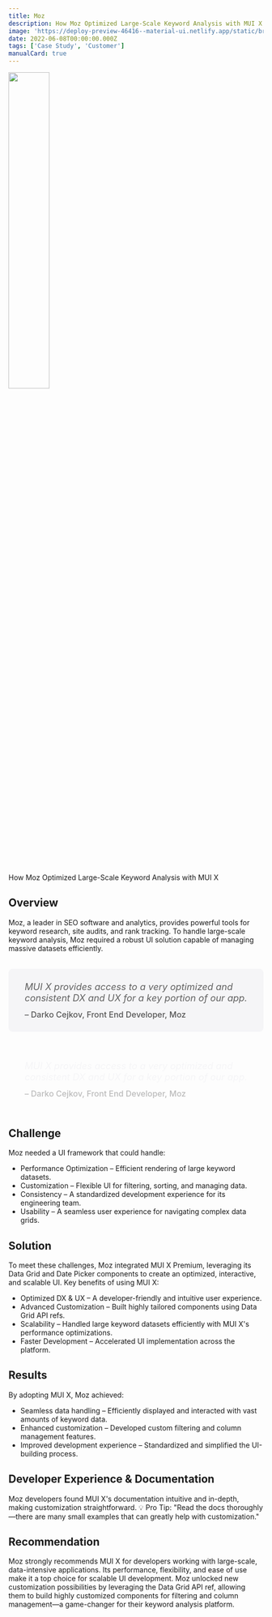 ```yaml
---
title: Moz
description: How Moz Optimized Large-Scale Keyword Analysis with MUI X.
image: 'https://deploy-preview-46416--material-ui.netlify.app/static/branding/companies/moz.svg'
date: 2022-06-08T00:00:00.000Z
tags: ['Case Study', 'Customer']
manualCard: true
---
```


<style>
  #blog-responsive-image {
    height: 230px;
    @media (max-width: 600px) {
      height: 167px;
    }
  }
</style>

<img
    id="blog-responsive-image"
    src="/static/branding/companies/moz.svg"
    alt=""
    style="width: 40%; height: auto; object-fit: cover; object-position: top left; border: 0px; margin-left: 0; margin-bottom: 20px; display: block; text-align: left;"
  />

How Moz Optimized Large-Scale Keyword Analysis with MUI X

## Overview

Moz, a leader in SEO software and analytics, provides powerful tools for keyword research, site audits, and rank tracking. To handle large-scale keyword analysis, Moz required a robust UI solution capable of managing massive datasets efficiently.

<span class="only-light-mode">
<blockquote style="margin: 32px 0; padding: 24px 32px; background: #f5f5f7; border-left: 6px solid var(--muidocs-palette-primary-main); border-radius: 8px; font-size: 1.15rem; font-style: italic;">
  MUI X provides access to a very optimized and consistent DX and UX for a key portion of our app.
  <br>
  <span style="display: block; margin-top: 12px; font-size: 1rem; font-style: normal; color: #555; font-weight: 500;">
    – Darko Cejkov, Front End Developer, Moz
  </span>
</blockquote>
</span>
<span class="only-dark-mode">
<blockquote style="margin: 32px 0; padding: 24px 32px; background: var(--muidocs-palette-background-default); border-left: 6px solid var(--muidocs-palette-primary-main); color: #f5f5f7; border-radius: 8px; font-size: 1.15rem; font-style: italic;">
  MUI X provides access to a very optimized and consistent DX and UX for a key portion of our app.
  <br>
  <span style="display: block; margin-top: 12px; font-size: 1rem; font-style: normal; color: #bbb; font-weight: 500;">
    – Darko Cejkov, Front End Developer, Moz
  </span>
</blockquote>
</span>

## Challenge

Moz needed a UI framework that could handle:

- Performance Optimization – Efficient rendering of large keyword datasets.
- Customization – Flexible UI for filtering, sorting, and managing data.
- Consistency – A standardized development experience for its engineering team.
- Usability – A seamless user experience for navigating complex data grids.

## Solution

To meet these challenges, Moz integrated MUI X Premium, leveraging its Data Grid and Date Picker components to create an optimized, interactive, and scalable UI. Key benefits of using MUI X:

- Optimized DX & UX – A developer-friendly and intuitive user experience.
- Advanced Customization – Built highly tailored components using Data Grid API refs.
- Scalability – Handled large keyword datasets efficiently with MUI X's performance optimizations.
- Faster Development – Accelerated UI implementation across the platform.

## Results

By adopting MUI X, Moz achieved:

- Seamless data handling – Efficiently displayed and interacted with vast amounts of keyword data.
- Enhanced customization – Developed custom filtering and column management features.
- Improved development experience – Standardized and simplified the UI-building process.

## Developer Experience & Documentation

Moz developers found MUI X's documentation intuitive and in-depth, making customization straightforward.
💡 Pro Tip: "Read the docs thoroughly—there are many small examples that can greatly help with customization."

## Recommendation

Moz strongly recommends MUI X for developers working with large-scale, data-intensive applications. Its performance, flexibility, and ease of use make it a top choice for scalable UI development.
Moz unlocked new customization possibilities by leveraging the Data Grid API ref, allowing them to build highly customized components for filtering and column management—a game-changer for their keyword analysis platform.
